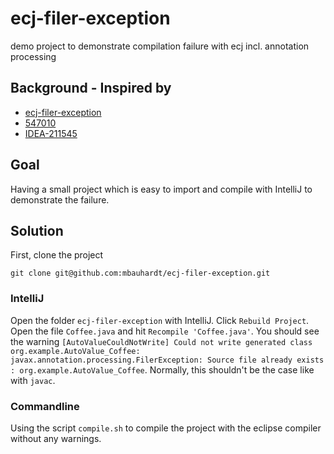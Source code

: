 # ecj-filer-exception
demo project to demonstrate compilation failure with ecj incl. annotation processing

## Background - Inspired by 
* [ecj-filer-exception](https://github.com/sarod/bugs-repro/tree/master/ecj-bugs/ecj-filer-exception) 
* [547010](https://bugs.eclipse.org/bugs/show_bug.cgi?id=547010)
* [IDEA-211545](https://youtrack.jetbrains.com/issue/IDEA-211545)

## Goal
Having a small project which is easy to import and compile with IntelliJ to demonstrate the failure.

## Solution

First, clone the project

    git clone git@github.com:mbauhardt/ecj-filer-exception.git

### IntelliJ
Open the folder `ecj-filer-exception` with IntelliJ. Click `Rebuild Project`. Open the file `Coffee.java` and hit `Recompile 'Coffee.java'`.
You should see the warning `[AutoValueCouldNotWrite] Could not write generated class org.example.AutoValue_Coffee: javax.annotation.processing.FilerException: Source file already exists : org.example.AutoValue_Coffee`.
Normally, this shouldn't be the case like with `javac`.

### Commandline
Using the script `compile.sh` to compile the project with the eclipse compiler without any warnings.
